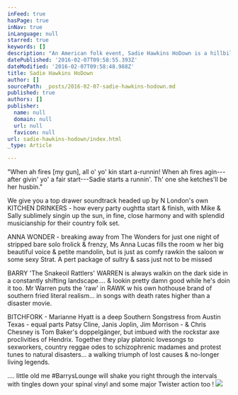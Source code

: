 ```yaml
---
inFeed: true
hasPage: true
inNav: true
inLanguage: null
starred: true
keywords: []
description: "An American folk event, Sadie Hawkins HoDown is a hillbilly's comic strip pseudo-holiday where girls ask boys out !"
datePublished: '2016-02-07T09:58:55.393Z'
dateModified: '2016-02-07T09:58:48.988Z'
title: Sadie Hawkins HoDown
author: []
sourcePath: _posts/2016-02-07-sadie-hawkins-hodown.md
published: true
authors: []
publisher:
  name: null
  domain: null
  url: null
  favicon: null
url: sadie-hawkins-hodown/index.html
_type: Article

---
```

"When ah fires \[my gun\], all o' yo' kin start a-runnin! When ah fires agin---after givin' yo' a fair start---Sadie starts a runnin'. Th' one she ketches'll be her husbin."

We give you a top drawer soundtrack headed up by N London's own KITCHEN DRINKERS - how every party oughtta start & finish, with Mike & Sally sublimely singin up the sun, in fine, close harmony and with splendid musicianship for their country folk set.

ANNA WONDER - breaking away from The Wonders for just one night of stripped bare solo frolick & frenzy, Ms Anna Lucas fills the room w her big beautiful voice & petite mandolin, but is just as comfy rawkin the saloon w some sexy Strat. A pert package of sultry & sass just not to be missed

BARRY 'The Snakeoil Rattlers' WARREN is always walkin on the dark side in a constantly shifting landscape.... & lookin pretty damn good while he's doin it too. Mr Warren puts the 'raw' in RAWK w his own hothouse brand of southern fried literal realism... in songs with death rates higher than a disaster movie.

BITCHFORK - Marianne Hyatt is a deep Southern Songstress from Austin Texas - equal parts Patsy Cline, Janis Joplin, Jim Morrison - & Chris Chesney is Tom Baker's doppelgänger, but imbued with the rockstar axe proclivities of Hendrix. Together they play platonic lovesongs to sexworkers, country reggae odes to schizophrenic madames and protest tunes to natural disasters... a walking triumph of lost causes & no-longer living legends.

.... little old me \#BarrysLounge will shake you right through the intervals with tingles down your spinal vinyl and some major Twister action too !
![](https://the-grid-user-content.s3-us-west-2.amazonaws.com/6297d756-1ef3-430d-8188-311ebf627bbe.JPG)